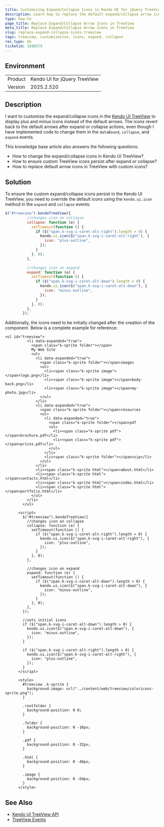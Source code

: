 ```yaml
---
title: Customizing Expand/Collapse Icons in Kendo UI for jQuery TreeView
description: Learn how to replace the default expand/collapse arrow icons in the Kendo UI TreeView with custom icons.
type: how-to
page_title: Replace Expand/Collapse Arrow Icons in TreeView
meta_title: Replace Expand/Collapse Arrow Icons in TreeView
slug: replace-expand-collapse-icons-treeview
tags: treeview, customization, icons, expand, collapse
res_type: kb
ticketid: 1690579
---
```


## Environment

<table>
<tbody>
<tr>
<td>Product</td>
<td>Kendo UI for jQuery TreeView</td>
</tr>
<tr>
<td>Version</td>
<td>2025.2.520</td>
</tr>
</tbody>
</table>

## Description

I want to customize the expand/collapse icons in the [Kendo UI TreeView](https://docs.telerik.com/kendo-ui/api/javascript/ui/treeview) to display plus and minus icons instead of the default arrows. The icons revert back to the default arrows after expand or collapse actions, even though I have implemented code to change them in the `dataBound`, `collapse`, and `expand` events.

This knowledge base article also answers the following questions:
- How to change the expand/collapse icons in Kendo UI TreeView?
- How to ensure custom TreeView icons persist after expand or collapse?
- How to replace default arrow icons in TreeView with custom icons?

## Solution

To ensure the custom expand/collapse icons persist in the Kendo UI TreeView, you need to override the default icons using the `kendo.ui.icon` method in the `expand` and `collapse` events:

```javascript
$("#treeview").kendoTreeView({
          //changes icon on collapse
          collapse: function (e) {
            setTimeout(function () {
              if ($("span.k-svg-i-caret-alt-right").length > 0) {
                kendo.ui.icon($("span.k-svg-i-caret-alt-right"), {
                  icon: "plus-outline",
                });
              }
            }, 0);
          },

          //changes icon on expand
          expand: function (e) {
            setTimeout(function () {
              if ($("span.k-svg-i-caret-alt-down").length > 0) {
                kendo.ui.icon($("span.k-svg-i-caret-alt-down"), {
                  icon: "minus-outline",
                });
              }
            }, 0);
          },
        });
```

Additionally, the icons need to be initially changed after the creation of the component. Below is a complete example for reference:

```dojo
<ul id="treeview">
          <li data-expanded="true">
            <span class="k-sprite folder"></span>
            My Web Site
            <ul>
              <li data-expanded="true">
                <span class="k-sprite folder"></span>images
                <ul>
                  <li><span class="k-sprite image"></span>logo.png</li>
                  <li><span class="k-sprite image"></span>body-back.png</li>
                  <li><span class="k-sprite image"></span>my-photo.jpg</li>
                </ul>
              </li>
              <li data-expanded="true">
                <span class="k-sprite folder"></span>resources
                <ul>
                  <li data-expanded="true">
                    <span class="k-sprite folder"></span>pdf
                    <ul>
                      <li><span class="k-sprite pdf"></span>brochure.pdf</li>
                      <li><span class="k-sprite pdf"></span>prices.pdf</li>
                    </ul>
                  </li>
                  <li><span class="k-sprite folder"></span>zip</li>
                </ul>
              </li>
              <li><span class="k-sprite html"></span>about.html</li>
              <li><span class="k-sprite html"></span>contacts.html</li>
              <li><span class="k-sprite html"></span>index.html</li>
              <li><span class="k-sprite html"></span>portfolio.html</li>
            </ul>
          </li>
        </ul> 

      <script>
        $("#treeview").kendoTreeView({
          //changes icon on collapse
          collapse: function (e) {
            setTimeout(function () {
              if ($("span.k-svg-i-caret-alt-right").length > 0) {
                kendo.ui.icon($("span.k-svg-i-caret-alt-right"), {
                  icon: "plus-outline",
                });
              }
            }, 0);
          },

          //changes icon on expand
          expand: function (e) {
            setTimeout(function () {
              if ($("span.k-svg-i-caret-alt-down").length > 0) {
                kendo.ui.icon($("span.k-svg-i-caret-alt-down"), {
                  icon: "minus-outline",
                });
              }
            }, 0);
          },
        });

        //sets initial icons
        if ($("span.k-svg-i-caret-alt-down").length > 0) {
          kendo.ui.icon($("span.k-svg-i-caret-alt-down"), {
            icon: "minus-outline",
          });
        }

        if ($("span.k-svg-i-caret-alt-right").length > 0) {
          kendo.ui.icon($("span.k-svg-i-caret-alt-right"), {
            icon: "plus-outline",
          });
        }
      </script>

      <style>
        #treeview .k-sprite {
          background-image: url("../content/web/treeview/coloricons-sprite.png");
        }

        .rootfolder {
          background-position: 0 0;
        }

        .folder {
          background-position: 0 -16px;
        }

        .pdf {
          background-position: 0 -32px;
        }

        .html {
          background-position: 0 -48px;
        }

        .image {
          background-position: 0 -64px;
        }
      </style> 
```


## See Also

- [Kendo UI TreeView API](https://docs.telerik.com/kendo-ui/api/javascript/ui/treeview) 
- [TreeView Events](https://docs.telerik.com/kendo-ui/api/javascript/ui/treeview/events)
